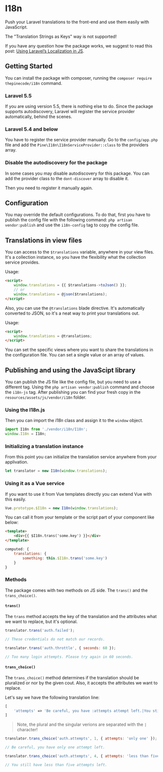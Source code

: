 # I18n

Push your Laravel translations to the front-end and use them easily with JavaScript.

The "Translation Strings as Keys" way is not supported!

If you have any question how the package works, we suggest to read this post: 
[Using Laravel’s Localization in JS](https://pineco.de/using-laravels-localization-js/).

## Getting Started

You can install the package with composer, running the ``composer require thepinecode/i18n`` command.

### Laravel 5.5

If you are using version 5.5, there is nothing else to do.
Since the package supports autodiscovery, Laravel will register the service provider automatically, behind the scenes.

### Laravel 5.4 and below

You have to register the service provider manually.
Go to the ``config/app.php`` file and add the ``Pine\I18n\I18nServiceProvider::class`` to the providers array.

### Disable the autodiscovery for the package

In some cases you may disable autodiscovery for this package.
You can add the provider class to the ``dont-discover`` array to disable it.

Then you need to register it manually again.

## Configuration

You may override the default configurations. 
To do that, first you have to publish the config file with the following command:
``php artisan vendor:publish`` and use the ``i18n-config`` tag to copy the config file.

## Translations in view files

You can access to the ``$translations`` variable, anywhere in your view files. 
It's a collection instance, so you have the flexibility what the collection service provides.

Usage:
```html
<script>
    window.translations = {{ $translations->toJson() }};
    // or
    window.translations = @json($translations);
</script>
```

Also, you can use the ``@translations`` blade directive.
It's automatically converted to JSON, so it's a neat way to print your translations out.

Usage:
```html
<script>
    window.translations = @translations;
</script>
```

You can set the specific views where you want to share the translations in the configuration file.
You can set a single value or an array of values.

## Publishing and using the JavaScipt library

You can publish the JS file like the config file, but you need to use a different tag.
Using the ``php artisan vendor:publish`` command and choose the ``i18n-js`` tag.
After publishing you can find your fresh copy in the ``resources/assets/js/vendor/i18n`` folder.

### Using the I18n.js

Then you can import the *I18n* class and assign it to the ``window`` object.

```js
import I18n from './vendor/i18n/I18n';
window.I18n = I18n;
```

### Initializing a translation instance

From this point you can initialize the translation service anywhere from your applivation.

```js
let translator = new I18n(window.translations);
```

### Using it as a Vue service

If you want to use it from Vue templates directly you can extend Vue with this easily.

```js
Vue.prototype.$I18n = new I18n(window.translations);
```

You can call it from your template or the script part of your component like below:

```html
<template>
    <div>{{ $I18n.trans('some.key') }}</div>
</template>
```

```js
computed: {
    translations: {
        something: this.$I18n.trans('some.key')
    }
}
```

### Methods

The package comes with two methods on JS side. The ``trans()`` and the ``trans_choice()``.

#### ``trans()``

The ``trans`` method accepts the key of the translation and the attributes what we want to replace, but it's optional.

```js
translator.trans('auth.failed');

// These credentials do not match our records.

translator.trans('auth.throttle', { seconds: 60 });

// Too many login attempts. Please try again in 60 seconds.
```

#### ``trans_choice()``

The ``trans_choice()`` method determines if the translation should be pluralized or nor by the given cout.
Also, it accepts the attributes we want to replace.

Let's say we have the following translation line:
```php
[
    'attempts' => 'Be careful, you have :attempts attempt left.|You still have :attempts attempts left.',
]
```
> Note, the plural and the singular verions are separated with the ``|`` character!

```js
translator.trans_choice('auth.attempts', 1, { attempts: 'only one' });

// Be careful, you have only one attempt left.

translator.trans_choice('auth.attempts', 4, { attempts: 'less than five' });

// You still have less than five attempts left.
```
